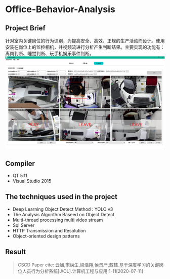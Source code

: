 # Office-Behavior-Analysis
## Project Brief
针对室内关键岗位的行为识别，为提高安全、高效、正规的生产活动而设计。使用安装在岗位上的监控相机，并视频流进行分析产生判断结果。主要实现的功能有：离岗判断、睡觉判断、玩手机娱乐事件判断。
![avatar](/img/project.png)

## Compiler
- QT 5.11
- Visual Studio 2015

## The techniques used in the project

* Deep Learning Object Detect Method : YOLO v3
* The Analysis Algorithm Baseed on Object Detect
* Multi-thread processing multi video stream
* Sql Server
* HTTP Transmission and Resolution
* Object-oriented design patterns

## Result

>CSCD Paper
cite: 
云旭,宋焕生,梁浩翔,侯景严,戴喆.基于深度学习的关键岗位人员行为分析系统[J/OL].计算机工程与应用:1-11[2020-07-11]